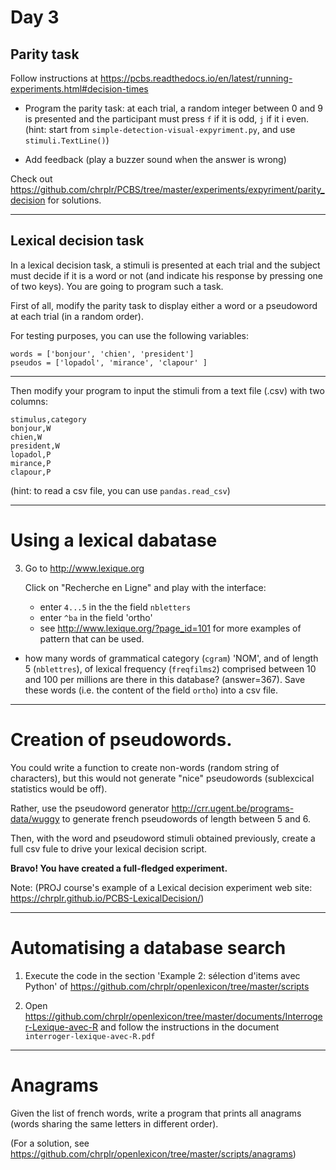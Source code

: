 Day 3
=====

## Parity task

Follow instructions at <https://pcbs.readthedocs.io/en/latest/running-experiments.html#decision-times>

   - Program the parity task: at each trial, a random integer between 0 and 9 is presented and the participant must press `f` if it is odd, `j` if it i even. (hint: start from `simple-detection-visual-expyriment.py`, and use `stimuli.TextLine()`)

   - Add feedback (play a buzzer sound when the answer is wrong)


Check out <https://github.com/chrplr/PCBS/tree/master/experiments/expyriment/parity_decision> for solutions.

---

## Lexical decision task

In a lexical decision task,  a stimuli is presented at each trial and the subject must decide if it is a word or not (and indicate his response by pressing one of two keys). You are going to program such a task.

First of all, modify the parity task to display either a word or a pseudoword at each trial (in a random order).

For testing purposes, you can use the following variables:

    words = ['bonjour', 'chien', 'president']
    pseudos = ['lopadol', 'mirance', 'clapour' ]

---

Then modify your program to input the stimuli from a text file (.csv) with two columns: 

    stimulus,category 
    bonjour,W
    chien,W
    president,W
    lopadol,P
    mirance,P
    clapour,P

(hint: to read a csv file, you can use `pandas.read_csv`)

---

# Using a lexical dabatase

3. Go to http://www.lexique.org

   Click on "Recherche en Ligne" and play with the interface: 

   - enter `4...5` in the the field `nbletters`
   - enter `^ba` in the field 'ortho'
   - see http://www.lexique.org/?page_id=101 for more examples of pattern that can be used.

- how many words of grammatical category (`cgram`) 'NOM', and of length 5 (`nblettres`), of lexical frequency (`freqfilms2`) comprised between 10 and 100 per millions are there in this database? (answer=367). Save these words (i.e. the content of the field `ortho`) into a csv file.
---

# Creation of pseudowords. 

You could write a function to create non-words (random string of characters), but this would not generate "nice" pseudowords (sublexcical statistics would be off).

Rather, use the pseudoword generator <http://crr.ugent.be/programs-data/wuggy> to generate french pseudowords of length between 5 and 6.

Then, with the word and pseudoword stimuli obtained previously, create a full csv fule to drive your lexical decision script. 

**Bravo! You have created a full-fledged experiment.**

Note: (PROJ course's example of a Lexical decision experiment web site: <https://chrplr.github.io/PCBS-LexicalDecision/>)

---

# Automatising a database search

1. Execute the code in the section 'Example 2: sélection d'items avec Python' of <https://github.com/chrplr/openlexicon/tree/master/scripts>

2. Open <https://github.com/chrplr/openlexicon/tree/master/documents/Interroger-Lexique-avec-R> and follow the instructions in the document `interroger-lexique-avec-R.pdf` 

---

# Anagrams

Given the list of french words, write a program that prints all anagrams (words sharing the same letters in different order).

(For a solution, see <https://github.com/chrplr/openlexicon/tree/master/scripts/anagrams>)
